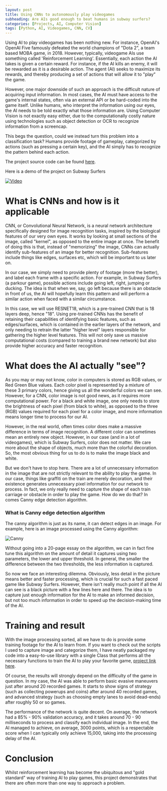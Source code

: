 ```yaml
---
layout: post
title: Using CNNs to autonomously play videogames
subheading: Are AIs good enough to beat humans in subway surfers?
categories: [Projects, AI, Computer Vision]
tags: [Python, AI, Videogames, CNN, CV]
---
```


Using AI to play videogames has been nothing new. For instance, OpenAI's OpenAI Five
famously defeated the world champions of "Dota 2", a team based MOBA game, in 2018.
However, typically, videogame AIs use something called 'Reinforcement Learning'. Essentially,
each action the AI takes is given a certain reward. For instance, 
if the AI kills an enemy, it will be rewarded as it is a desirable action.
The agent (AI) seeks to maximize its rewards, and thereby producing a set of actions that
will allow it to "play" the game. 

However, one major downside of such an approach is the difficult nature of acquiring
input information. In most cases, the AI must have access to the game's internal states,
often via an external API or be hard-coded into the game itself. Unlike humans, who interpret
the information using our eyes, the AI needs to be told exactly what those information
are. Using Computer Vision is not exactly easy either, due to the 
computationally costly nature using technologies such as object detection or
OCR to recognize information from a screencap. 

This begs the question, could we instead turn this problem into a classification task?
Humans provide footage of gameplay, categorized by actions (such as pressing a certain key),
and the AI simply has to recognize the pattern behind each action.

The project source code can be found [here](https://github.com/thebowenfeng/SmartGamer).

Here is a demo of the project on Subway Surfers

[![Video](http://img.youtube.com/vi/usccShMAR18/0.jpg)](https://www.youtube.com/watch?v=usccShMAR18)


# What is CNNs and how is it applicable 

CNN, or Convolutional Neural Network, is a neural network architecture
specifically designed for image recognition tasks, inspired by the biological
features of our very own eyes. It works by looking at small sections of the image,
called "kernel", as opposed to the entire image at once. The benefit of doing this 
is that, instead of "memorizing" the image, CNNs can actually identify sub-features
of an image for better recognition. Sub-features include things like edges, surfaces etc,
which will be important to us later on.

In our case, we simply need to provide plenty of footage (more the better), and label
each frame with a specific action. For example, in Subway Surfers (a parkour game), 
possible actions include going left, right, jumping or ducking. The idea is that when we,
say, go left because there is an obstacle in front of us, the AI will hopefully 
learn this pattern and will perform a similar action when faced with a similar circumstance.

In this case, we will use RESNET18, which is a pre-trained CNN that is 18 layers deep,
hence "18". Using pre-trained CNNs has the benefit of retaining their capabilities
of identifying basic features, such as edges/surfaces, which is contained in
the earlier layers of the network, and only needing to retrain the latter "higher level" layers
responsible for gathering the higher level features. This will not only save us
massive computational costs (compared to training a brand new network) but also
provide higher accuracy and faster recognition. 

# What does the AI actually "see"?

As you may or may not know, color in computers is stored as RGB values, or
Red Green Blue values. Each color pixel is represented by a mixture of these 3
primary colors, hence giving us all the wonderful colors we can see. However, for a CNN, 
color image is not good news, as it requires more computational power. For a black and white
image, one only needs to store the brightness of each pixel (from black to white), as opposed to
the three (RGB) values required for each pixel for a color image, and more 
information means longer time to process for our AI. 

However, in the real world, often times color does make a massive difference in terms of
image recognition. A different color can sometimes mean an entirely new object. However, 
in our case (and in a lot of videogames), which is Subway Surfers, color does not matter. 
We care more about the shape of objects, much more than the colorful decoration. So, the most
obvious thing for us to do is to make the image black and white.

But we don't have to stop here. There are a lot of unnecessary information
in the image that are not strictly relevant to the ability to play the game.
In our case, things like graffiti on the train are merely decoration, and their 
existence generates unnecessary pixel information for our network to process. 
In fact, we only really need to capture the shape of each train carriage or obstacle
in order to play the game. How do we do that? In comes Canny edge detection algorithm.

### What is Canny edge detection algorithm

The canny algorithm is just as its name, it can detect edges in an image.
For example, here is an image processed using the Canny algorithm:

![Canny](https://docs.opencv.org/3.4/canny1.jpg)

Without going into a 20-page essay on the algorithm, we can in fact
fine tune this algorithm on the amount of detail it captures using two
parameters, the lower and upper threshold. In general, the smaller the difference
between the two thresholds, the less information is captured. 

So now we face an interesting dilemma. Obviously, less detail in the picture
means better and faster processing, which is crucial for such a fast paced game like 
Subway Surfers. However, there isn't really much point if all the AI can see is a black picture
with a few lines here and there. The idea is to capture just enough information 
for the AI to make an informed decision, but not too much information in order to speed up
the decision-making time of the AI. 

# Training and result

With the image processing sorted, all we have to do is provide some training
footage for the AI to learn from. If you want to check out the scripts I used to
capture image and categorize them, I have neatly packaged my code into a easy-to-use 
library with a single Class that performs all the necessary functions to train the AI to
play your favorite game, [project link here](https://github.com/thebowenfeng/SmartGamer). 

Of course, the results will strongly depend on the difficulty of the game in question. In my case,
the AI was able to perform basic evasive maneuvers just after around 20 recorded games.
It starts to show signs of strategy (such as collecting powerups and coins) after around 40
recorded games, and advanced strategy (such as choosing empty lanes to avoid dead-ends) after
roughly 50 or so games. 

The performance of the network is quite decent. On average, the network had a 
85% - 90% validation accuracy, and it takes around 70 - 90 milliseconds to process and 
classify each individual image. In the end, the AI managed to achieve, on average, 3000
points, which is a respectable score when I can typically only achieve 15,000, taking into
the processing delay of the AI. 

# Conclusion

Whilst reinforcement learning has become the ubiquitous and "gold standard" way
of training AI to play games, this project demonstrates that there are often more than
one way to approach a problem.
